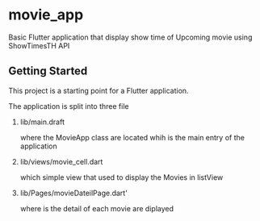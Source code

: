 # movie_app

Basic Flutter application 
that display show time of Upcoming movie
using ShowTimesTH  API 

## Getting Started

This project is a starting point for a Flutter application.

The application is split into three file 

1) lib/main.draft 

      where  the MovieApp class are located whih is the main entry of the application 
      
      
      
 
2) lib/views/movie_cell.dart

      which simple view that used to display the Movies in listView 
      
      
      

3) lib/Pages/movieDateilPage.dart'

      where is the detail of each movie are diplayed 

